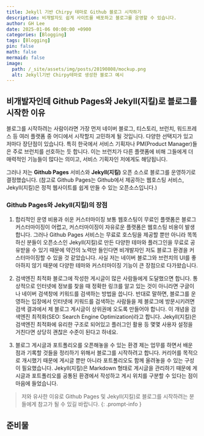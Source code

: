 ```yaml
---
title: Jekyll 기반 Chirpy 테마로 Github 블로그 시작하기
description: 비개발자도 쉽게 사이트를 배포하고 블로그를 운영할 수 있습니다.
author: GH Lee
date: 2025-01-06 00:00:00 +0900
categories: [Blogging]
tags: [Blogging]
pin: false
math: false
mermaid: false
image:
  path: /_site/assets/img/posts/20190808/mockup.png
  alt: Jekyll기반 Chirpy테마로 생성한 블로그 예시
---
```


## 비개발자인데 Github Pages와 Jekyll(지킬)로 블로그를 시작한 이유
블로그를 시작하려는 사람이라면 가장 먼저 네이버 블로그, 티스토리, 브런치, 워드프레스 등 여러 플랫폼 중 어디에서 시작할지 고민하게 될 것입니다. 다양한 선택지가 있고 저마다 장단점이 있습니다. 특히 한국에서 서비스 기획자나 PM(Product Manager)들은 주로 브런치를 선호하는 듯 합니다. 이는 브런치가 다른 플랫폼에 비해 그들에게 더 매력적인 기능들이 많다는 의미고, 서비스 기획자인 저에게도 해당됩니다.

그러나 저는 **Github Pages** 서비스와 **Jekyll(지킬)** 오픈 소스로 블로그를 운영하기로 결정했습니다.
(참고로 Github Pages는 Github에서 제공하는 웹호스팅 서비스, Jekyll(지킬)은 정적 웹사이트를 쉽게 만들 수 있는 오픈소스입니다.)

### Github Pages와 Jekyll(지킬)의 장점
1. 합리적인 운영 비용과 쉬운 커스터마이징
보통 웹호스팅이 무료인 플랫폼은 블로그 커스터마이징이 어렵고, 커스터마이징이 자유로운 플랫폼은 웹호스팅 비용이 발생합니다.
그러나 Github Pages 서비스는 무료로 호스팅을 제공할 뿐만 아니라 똑똑하신 분들이 오픈소스인 Jekyll(지킬)로 만든 다양한 테마와 플러그인을 무료로 공유받을 수 있기 때문에 약간의 노력만 들인다면 비개발자인 저도 블로그 환경을 커스터마이징할 수 있을 것 같았습니다.
사실 저는 네이버 블로그와 브런치의 UI를 좋아하지 않기 때문에 다양한 테마와 커스터마이징 기능이 큰 장점으로 다가왔습니다.

2. 검색엔진 최적화
블로그에 작성한 게시글이 많은 사람들에게 도달했으면 합니다. 통상적으로 인터넷에 정보를 찾을 때 정확한 링크를 알고 있는 것이 아니라면 구글이나 네이버 검색창에 키워드를 검색하는 방법을 씁니다. 반대로 말하면, 블로그를 운영하는 입장에서 인터넷에 키워드를 검색하는 사람들을 제 블로그에 방문시키려면 검색 결과에서 제 블로그 게시글이 상위권에 오도록 만들어야 합니다. 이 개념을 검색엔진 최적화(SEO: Search Engine Optimization)라고 합니다.
Jekyll(지킬)은 검색엔진 최적화에 유리한 구조로 되어있고 플러그인 활용 등 몇몇 사용자 설정을 거친다면 상당히 괜찮은 수준이 된다고 하네요.

3. 블로그 게시글과 포트폴리오를 오픈해놓을 수 있는 환경
제는 업무를 하면서 배운 점과 기록할 것들을 정리하기 위해서 블로그를 시작하려고 합니다. 커리어를 목적으로 개시했기 때문에 게시글 뿐만 아니라 포트폴리오도 함께 올려놓을 수 있는 구성이 필요했습니다.
Jekyll(지킬)은 Markdown 형태로 게시글을 관리하기 때문에 게시글과 포트폴리오를 공통된 환경에서 작성하고 게시 위치를 구분할 수 있다는 점이 마음에 들었습니다.

> 저와 유사한 이유로 Github Pages 및 Jekyll(지킬)로 블로그를 시작하려는 분들에게 참고가 될 수 있길 바랍니다.
{: .prompt-info }

## 준비물
